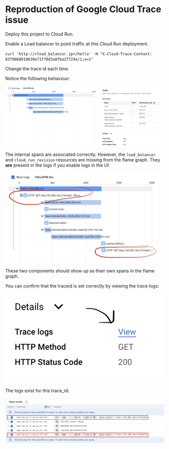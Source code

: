 # Reproduction of Google Cloud Trace issue

Deploy this project to Cloud Run.

Enable a Load balancer to point traffic at this Cloud Run deployment.

`curl 'http://<load_balancer_ip>/hello' -H "X-Cloud-Trace-Context: 8379068018630e71f70d3a8fba27724e/1;o=1"`

Change the trace id each time.

Notice the following behaviour:

![](/screenshot1.png)

The internal spans are associated correctly. However, the `load_balancer` and `cloud_run_revision` resources are missing from the flame graph. They **are** present in the logs if you enable logs in the UI:

![](/screenshot2.png)

These two components should show up as their own spans in the flame graph.

You can confirm that the traceid is set correctly by viewing the trace logs:

![](/screenshot3.png)

The logs exist for this trace_id:

![](/screenshot4.png)
